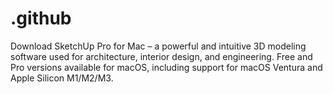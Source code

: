 # .github
Download SketchUp Pro for Mac – a powerful and intuitive 3D modeling software used for architecture, interior design, and engineering. Free and Pro versions available for macOS, including support for macOS Ventura and Apple Silicon M1/M2/M3.
